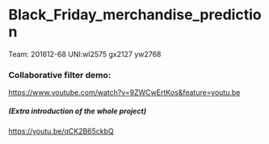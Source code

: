 # Black_Friday_merchandise_prediction
Team: 201612-68
UNI:wl2575 gx2127 yw2768

### Collaborative filter demo: 
https://www.youtube.com/watch?v=9ZWCwErtKos&feature=youtu.be

##### (Extra introduction of the whole project)
https://youtu.be/qCK2B65ckbQ

